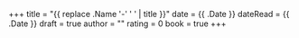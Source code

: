 +++
title = "{{ replace .Name '-' ' ' | title }}"
date = {{ .Date }}
dateRead = {{ .Date }}
draft = true
author = ""
rating = 0
book = true
+++